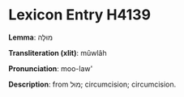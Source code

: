 # Lexicon Entry H4139

**Lemma**: מוּלָה

**Transliteration (xlit)**: mûwlâh

**Pronunciation**: moo-law'

**Description**:
from מוּל; circumcision; circumcision.
